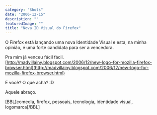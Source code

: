 ```yaml
---
category: "Shots"
date: "2006-12-15"
description: ""
featuredImage: ""
title: "Nova ID Visual do Firefox"
---
```


O Firefox está lançando uma nova Identidade Visual e esta, na minha opinião, é uma forte candidata para ser a vencedora.

Pra mim já venceu fácil fácil. [http://madvillainy.blogspot.com/2006/12/new-logo-for-mozilla-firefox-browser.html](http://madvillainy.blogspot.com/2006/12/new-logo-for-mozilla-firefox-browser.html)

E você? O que acha? :D

Aquele abraço.

\[BBL\]comedia, firefox, pessoais, tecnologia, identidade visual, logomarca\[/BBL\]
